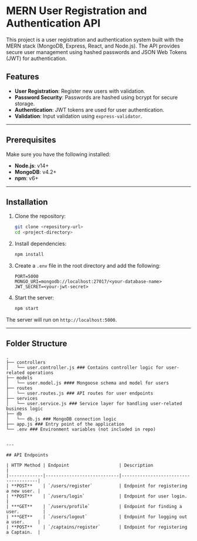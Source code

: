 # MERN User Registration and Authentication API

This project is a user registration and authentication system built with the MERN stack (MongoDB, Express, React, and Node.js). The API provides secure user management using hashed passwords and JSON Web Tokens (JWT) for authentication.

## Features

- **User Registration**: Register new users with validation.
- **Password Security**: Passwords are hashed using bcrypt for secure storage.
- **Authentication**: JWT tokens are used for user authentication.
- **Validation**: Input validation using `express-validator`.

---

## Prerequisites

Make sure you have the following installed:

- **Node.js**: v14+  
- **MongoDB**: v4.2+  
- **npm**: v6+  

---

## Installation

1. Clone the repository:
    ```bash
    git clone <repository-url>
    cd <project-directory>
    ```

2. Install dependencies:
    ```bash
    npm install
    ```

3. Create a `.env` file in the root directory and add the following:
    ```env
    PORT=5000
    MONGO_URI=mongodb://localhost:27017/<your-database-name>
    JWT_SECRET=<your-jwt-secret>
    ```

4. Start the server:
    ```bash
    npm start
    ```

The server will run on `http://localhost:5000`.

---

## Folder Structure

```plaintext
.
├── controllers
│   └── user.controller.js ### Contains controller logic for user-related operations
├── models
│   └── user.model.js #### Mongoose schema and model for users
├── routes
│   └── user.routes.js ### API routes for user endpoints
├── services
│   └── user.service.js ### Service layer for handling user-related business logic
├── db
│   └── db.js ### MongoDB connection logic
├── app.js ### Entry point of the application
└── .env ### Environment variables (not included in repo)


---

## API Endpoints

| HTTP Method | Endpoint                   | Description                          |
|-------------|----------------------------|--------------------------------------|
| **POST**    | `/users/register`          | Endpoint for registering a new user. |
| **POST**    | `/users/login`             | Endpoint for user login.             |
| ***GET**    | `/users/profile`           | Endpoint for finding a user.         |
| ***GET**    | `/users/logout`            | Endpoint for logging out a user.     |
| **POST**    | `/captains/register`       | Endpoint for registering a Captain.  |

